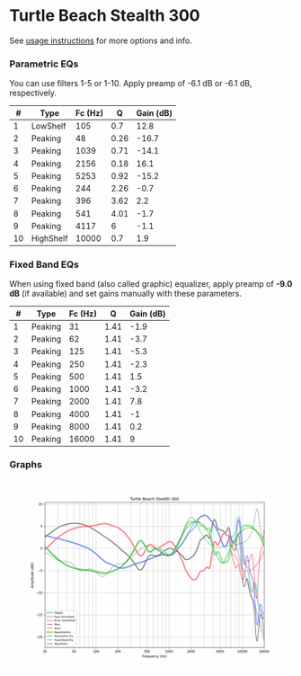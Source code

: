# Turtle Beach Stealth 300
See [usage instructions](https://github.com/jaakkopasanen/AutoEq#usage) for more options and info.

### Parametric EQs
You can use filters 1-5 or 1-10. Apply preamp of -6.1 dB or -6.1 dB, respectively.

|   # | Type      |   Fc (Hz) |    Q |   Gain (dB) |
|-----|-----------|-----------|------|-------------|
|   1 | LowShelf  |       105 | 0.7  |        12.8 |
|   2 | Peaking   |        48 | 0.26 |       -16.7 |
|   3 | Peaking   |      1039 | 0.71 |       -14.1 |
|   4 | Peaking   |      2156 | 0.18 |        16.1 |
|   5 | Peaking   |      5253 | 0.92 |       -15.2 |
|   6 | Peaking   |       244 | 2.26 |        -0.7 |
|   7 | Peaking   |       396 | 3.62 |         2.2 |
|   8 | Peaking   |       541 | 4.01 |        -1.7 |
|   9 | Peaking   |      4117 | 6    |        -1.1 |
|  10 | HighShelf |     10000 | 0.7  |         1.9 |

### Fixed Band EQs
When using fixed band (also called graphic) equalizer, apply preamp of **-9.0 dB** (if available) and set gains manually with these parameters.

|   # | Type    |   Fc (Hz) |    Q |   Gain (dB) |
|-----|---------|-----------|------|-------------|
|   1 | Peaking |        31 | 1.41 |        -1.9 |
|   2 | Peaking |        62 | 1.41 |        -3.7 |
|   3 | Peaking |       125 | 1.41 |        -5.3 |
|   4 | Peaking |       250 | 1.41 |        -2.3 |
|   5 | Peaking |       500 | 1.41 |         1.5 |
|   6 | Peaking |      1000 | 1.41 |        -3.2 |
|   7 | Peaking |      2000 | 1.41 |         7.8 |
|   8 | Peaking |      4000 | 1.41 |        -1   |
|   9 | Peaking |      8000 | 1.41 |         0.2 |
|  10 | Peaking |     16000 | 1.41 |         9   |

### Graphs
![](./Turtle%20Beach%20Stealth%20300.png)
